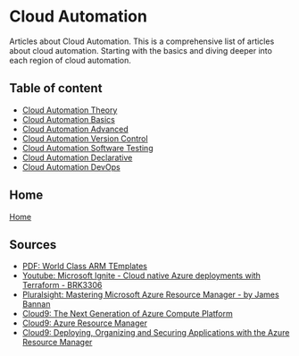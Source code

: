 # Cloud Automation

Articles about Cloud Automation.
This is a comprehensive list of articles about cloud automation.
Starting with the basics and diving deeper into each region of cloud automation.


## Table of content

- [Cloud Automation Theory](01_Cloud_Automation_Theory.md)
- [Cloud Automation Basics](02_Cloud_Automation_Basics.md)
- [Cloud Automation Advanced](03_Cloud_Automation_Advanced.md)
- [Cloud Automation Version Control](04_Cloud_Automation_Version_Control.md)
- [Cloud Automation Software Testing](05_Cloud_Automation_Software_Testing.md)
- [Cloud Automation Declarative](06_Cloud_Automation_Declarative.md)
- [Cloud Automation DevOps](07_Cloud_Automation_DevOps.md)

## Home

[Home](../README.md)

## Sources

- [PDF: World Class ARM TEmplates](http://download.microsoft.com/download/8/E/1/8E1DBEFA-CECE-4DC9-A813-93520A5D7CFE/World%20Class%20ARM%20Templates%20-%20Considerations%20and%20Proven%20Practices.pdf)
- [Youtube: Microsoft Ignite - Cloud native Azure deployments with Terraform - BRK3306](https://www.youtube.com/watch?v=YoLV0tJ_DxE)
- [Pluralsight: Mastering Microsoft Azure Resource Manager - by James Bannan](https://app.pluralsight.com/library/courses/microsoft-azure-resource-manager-mastering/table-of-contents)
- [Cloud9: The Next Generation of Azure Compute Platform](https://channel9.msdn.com/Events/Build/2015/3-618)
- [Cloud9: Azure Resource Manager](https://channel9.msdn.com/Events/Build/2015/2-659)
- [Cloud9: Deploying, Organizing and Securing Applications with the Azure Resource Manager](https://channel9.msdn.com/Events/Ignite/2015/BRK4453)
